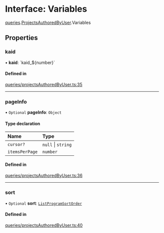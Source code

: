 # Interface: Variables

[queries](../modules/queries.md).[ProjectsAuthoredByUser](../modules/queries.ProjectsAuthoredByUser.md).Variables

## Properties

### kaid

• **kaid**: \`kaid\_$\{number}\`

#### Defined in

[queries/projectsAuthoredByUser.ts:35](https://github.com/bhavjitChauhan/khan-api/blob/b7f7b44b/src/queries/projectsAuthoredByUser.ts#L35)

___

### pageInfo

• `Optional` **pageInfo**: `Object`

#### Type declaration

| Name | Type |
| :------ | :------ |
| `cursor?` | ``null`` \| `string` |
| `itemsPerPage` | `number` |

#### Defined in

[queries/projectsAuthoredByUser.ts:36](https://github.com/bhavjitChauhan/khan-api/blob/b7f7b44b/src/queries/projectsAuthoredByUser.ts#L36)

___

### sort

• `Optional` **sort**: [`ListProgramSortOrder`](../enums/ListProgramSortOrder.md)

#### Defined in

[queries/projectsAuthoredByUser.ts:40](https://github.com/bhavjitChauhan/khan-api/blob/b7f7b44b/src/queries/projectsAuthoredByUser.ts#L40)

